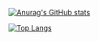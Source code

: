 [![Anurag's GitHub stats](https://github-readme-stats.vercel.app/api?username=lbyanista&theme=highcontrast)](https://github.com/anuraghazra/github-readme-stats)

[![Top Langs](https://github-readme-stats.vercel.app/api/top-langs/?username=lbyanista&theme=highcontrast&layout=compact)](https://github.com/lbyanista)
